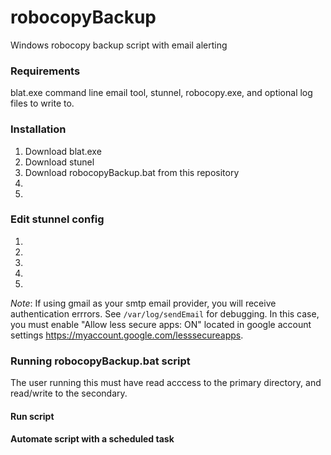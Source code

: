 # robocopyBackup
Windows robocopy backup script with email alerting

### Requirements
blat.exe command line email tool, stunnel, robocopy.exe, and optional log files to write to.

### Installation
1) Download blat.exe
2) Download stunel
3) Download robocopyBackup.bat from this repository
4)
5)

### Edit stunnel config
1. 
2. 
3. 
4. 
5.

*Note*: If using gmail as your smtp email provider, you will receive authentication errrors. See `/var/log/sendEmail` for debugging. In this case, you must enable "Allow less secure apps: ON" located in google account settings https://myaccount.google.com/lesssecureapps.

### Running robocopyBackup.bat script
The user running this must have read acccess to the primary directory, and read/write to the secondary.

#### Run script

#### Automate script with a scheduled task
